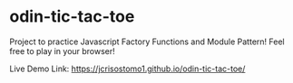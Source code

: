 # odin-tic-tac-toe

Project to practice Javascript Factory Functions and Module Pattern!
Feel free to play in your browser!

Live Demo Link: https://jcrisostomo1.github.io/odin-tic-tac-toe/